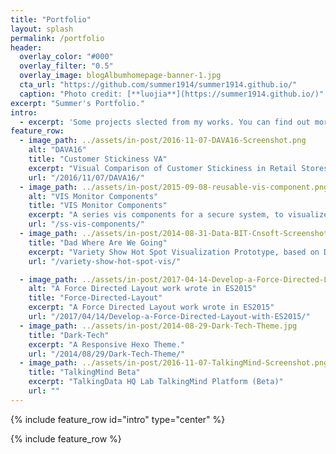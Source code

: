 ```yaml
---
title: "Portfolio"
layout: splash
permalink: /portfolio
header:
  overlay_color: "#000"
  overlay_filter: "0.5"
  overlay_image: blogAlbumhomepage-banner-1.jpg
  cta_url: "https://github.com/summer1914/summer1914.github.io/"
  caption: "Photo credit: [**luojia**](https://summer1914.github.io/)"
excerpt: "Summer's Portfolio."
intro: 
  - excerpt: 'Some projects slected from my works. You can find out more via my Github Repositry List.'
feature_row:
  - image_path: ../assets/in-post/2016-11-07-DAVA16-Screenshot.png
    alt: "DAVA16"
    title: "Customer Stickiness VA"
    excerpt: "Visual Comparison of Customer Stickiness in Retail Stores, accepted by DAVA, CIKM 2016"
    url: "/2016/11/07/DAVA16/"
  - image_path: ../assets/in-post/2015-09-08-reusable-vis-component.png
    alt: "VIS Monitor Components"
    title: "VIS Monitor Components"
    excerpt: "A series vis components for a secure system, to visualize system's monitoring data."
    url: "/ss-vis-components/"
  - image_path: ../assets/in-post/2014-08-31-Data-BIT-Cnsoft-Screenshot.png
    title: "Dad Where Are We Going"
    excerpt: "Variety Show Hot Spot Visualization Prototype, based on Dad Where Are We Going"
    url: "/variety-show-hot-spot-vis/"

  - image_path: ../assets/in-post/2017-04-14-Develop-a-Force-Directed-Layout-with-ES2015.png
    alt: "A Force Directed Layout work wrote in ES2015"
    title: "Force-Directed-Layout"
    excerpt: "A Force Directed Layout work wrote in ES2015"
    url: "/2017/04/14/Develop-a-Force-Directed-Layout-with-ES2015/"
  - image_path: ../assets/in-post/2014-08-29-Dark-Tech-Theme.jpg
    title: "Dark-Tech"
    excerpt: "A Responsive Hexo Theme."
    url: "/2014/08/29/Dark-Tech-Theme/"
  - image_path: ../assets/in-post/2016-11-07-TalkingMind-Screenshot.png
    title: "TalkingMind Beta"
    excerpt: "TalkingData HQ Lab TalkingMind Platform (Beta)"
    url: ""
---
```


{% include feature_row id="intro" type="center" %}

{% include feature_row %}
